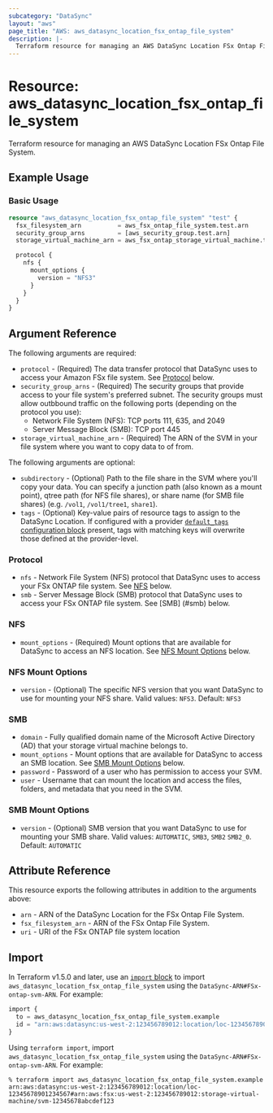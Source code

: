 ```yaml
---
subcategory: "DataSync"
layout: "aws"
page_title: "AWS: aws_datasync_location_fsx_ontap_file_system"
description: |-
  Terraform resource for managing an AWS DataSync Location FSx Ontap File System.
---
```


# Resource: aws_datasync_location_fsx_ontap_file_system

Terraform resource for managing an AWS DataSync Location FSx Ontap File System.

## Example Usage

### Basic Usage

```terraform
resource "aws_datasync_location_fsx_ontap_file_system" "test" {
  fsx_filesystem_arn          = aws_fsx_ontap_file_system.test.arn
  security_group_arns         = [aws_security_group.test.arn]
  storage_virtual_machine_arn = aws_fsx_ontap_storage_virtual_machine.test.arn

  protocol {
    nfs {
      mount_options {
        version = "NFS3"
      }
    }
  }
}
```

## Argument Reference

The following arguments are required:

* `protocol` - (Required) The data transfer protocol that DataSync uses to access your Amazon FSx file system. See [Protocol](#protocol) below.
* `security_group_arns` - (Required) The security groups that provide access to your file system's preferred subnet. The security groups must allow outbbound traffic on the following ports (depending on the protocol you use):
    * Network File System (NFS): TCP ports 111, 635, and 2049
    * Server Message Block (SMB): TCP port 445
* `storage_virtual_machine_arn` - (Required) The ARN of the SVM in your file system where you want to copy data to of from.

The following arguments are optional:

* `subdirectory` - (Optional) Path to the file share in the SVM where you'll copy your data. You can specify a junction path (also known as a mount point), qtree path (for NFS file shares), or share name (for SMB file shares) (e.g. `/vol1`, `/vol1/tree1`, `share1`).
* `tags` - (Optional) Key-value pairs of resource tags to assign to the DataSync Location. If configured with a provider [`default_tags` configuration block](https://registry.terraform.io/providers/hashicorp/aws/latest/docs#default_tags-configuration-block) present, tags with matching keys will overwrite those defined at the provider-level.

### Protocol

* `nfs` - Network File System (NFS) protocol that DataSync uses to access your FSx ONTAP file system. See [NFS](#nfs) below.
* `smb` - Server Message Block (SMB) protocol that DataSync uses to access your FSx ONTAP file system. See [SMB] (#smb) below.

### NFS

* `mount_options` - (Required) Mount options that are available for DataSync to access an NFS location. See [NFS Mount Options](#nfs-mount-options) below.

### NFS Mount Options

* `version` - (Optional) The specific NFS version that you want DataSync to use for mounting your NFS share. Valid values: `NFS3`. Default: `NFS3`

### SMB

* `domain` - Fully qualified domain name of the Microsoft Active Directory (AD) that your storage virtual machine belongs to.
* `mount_options` - Mount options that are available for DataSync to access an SMB location. See [SMB Mount Options](#smb-mount-options) below.
* `password` - Password of a user who has permission to access your SVM.
* `user` - Username that can mount the location and access the files, folders, and metadata that you need in the SVM.

### SMB Mount Options

* `version` - (Optional) SMB version that you want DataSync to use for mounting your SMB share. Valid values: `AUTOMATIC`, `SMB3`, `SMB2` `SMB2_0`. Default: `AUTOMATIC`

## Attribute Reference

This resource exports the following attributes in addition to the arguments above:

* `arn` - ARN of the DataSync Location for the FSx Ontap File System.
* `fsx_filesystem_arn` - ARN of the FSx Ontap File System.
* `uri` - URI of the FSx ONTAP file system location

## Import

In Terraform v1.5.0 and later, use an [`import` block](https://developer.hashicorp.com/terraform/language/import) to import `aws_datasync_location_fsx_ontap_file_system` using the `DataSync-ARN#FSx-ontap-svm-ARN`. For example:

```terraform
import {
  to = aws_datasync_location_fsx_ontap_file_system.example
  id = "arn:aws:datasync:us-west-2:123456789012:location/loc-12345678901234567#arn:aws:fsx:us-west-2:123456789012:storage-virtual-machine/svm-12345678abcdef123"
}
```

Using `terraform import`, import `aws_datasync_location_fsx_ontap_file_system` using the `DataSync-ARN#FSx-ontap-svm-ARN`. For example:

```console
% terraform import aws_datasync_location_fsx_ontap_file_system.example arn:aws:datasync:us-west-2:123456789012:location/loc-12345678901234567#arn:aws:fsx:us-west-2:123456789012:storage-virtual-machine/svm-12345678abcdef123
```
